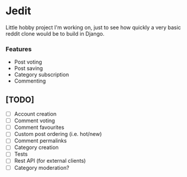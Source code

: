 # Jedit

Little hobby project I'm working on, just to see how quickly a very basic
reddit clone would be to build in Django.

### Features
- Post voting
- Post saving
- Category subscription
- Commenting

## [TODO]
- [ ] Account creation
- [ ] Comment voting
- [ ] Comment favourites
- [ ] Custom post ordering (i.e. hot/new)
- [ ] Comment permalinks
- [ ] Category creation
- [ ] Tests
- [ ] Rest API (for external clients)
- [ ] Category moderation? 
